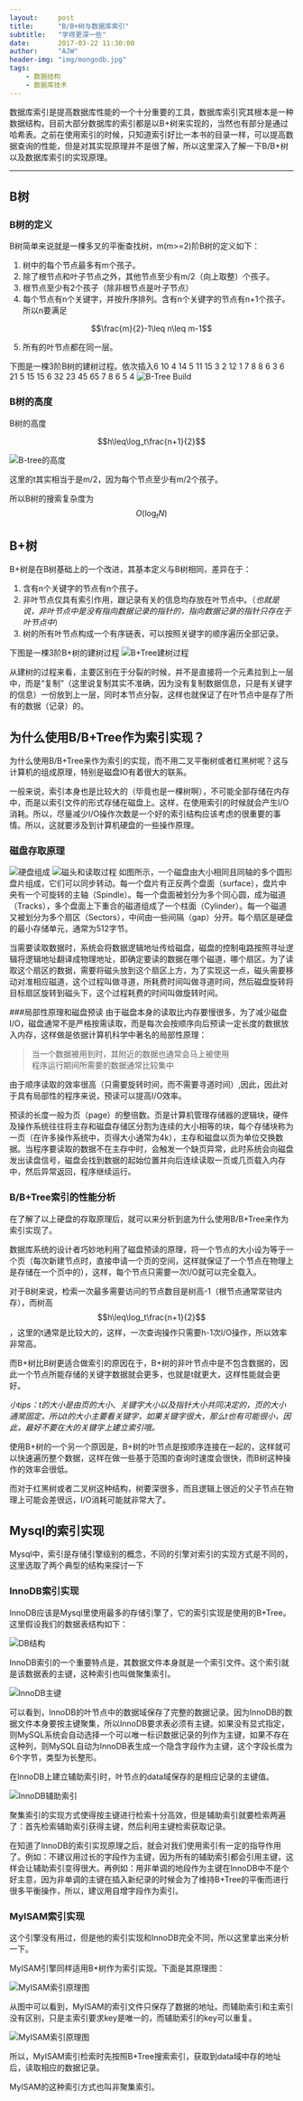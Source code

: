 ```yaml
---
layout:     post
title:      "B/B+树与数据库索引"
subtitle:   "学得更深一些"
date:       2017-03-22 11:30:00
author:     "AJW"
header-img: "img/mongodb.jpg"
tags:
    - 数据结构
    - 数据库技术
---
```


数据库索引是提高数据库性能的一个十分重要的工具，数据库索引究其根本是一种数据结构，目前大部分数据库的索引都是以B+树来实现的，当然也有部分是通过哈希表。之前在使用索引的时候，只知道索引好比一本书的目录一样，可以提高数据查询的性能，但是对其实现原理并不是很了解，所以这里深入了解一下B/B+树以及数据库索引的实现原理。

---

## B树
### B树的定义
B树简单来说就是一棵多叉的平衡查找树，m(m>=2)阶B树的定义如下：

1. 树中的每个节点最多有m个孩子。
2. 除了根节点和叶子节点之外，其他节点至少有m/2（向上取整）个孩子。
3. 根节点至少有2个孩子（除非根节点是叶子节点）
4. 每个节点有n个关键字，并按升序排列。含有n个关键字的节点有n+1个孩子。所以n要满足
  
$$\frac{m}{2}-1\leq n\leq m-1$$

5. 所有的叶节点都在同一层。

下图是一棵3阶B树的建树过程。依次插入6 10 4 14 5 11 15 3 2 12 1 7 8 8 6 3 6 21 5 15 15 6 32 23 45 65 7 8 6 5 4
![B-Tree Build](/img/in-post/btree-and-db-index/btreebuild.gif)

### B树的高度
B树的高度

$$h\leq\log_t\frac{n+1}{2}$$

![B-tree的高度](/img/in-post/btree-and-db-index/height-of-B-tree.jpg)

这里的t其实相当于是m/2，因为每个节点至少有m/2个孩子。

所以B树的搜索复杂度为$$O(\log_tN)$$

## B+树
B+树是在B树基础上的一个改进，其基本定义与B树相同，差异在于：

1. 含有n个关键字的节点有n个孩子。
2. 非叶节点仅具有索引作用，跟记录有关的信息均存放在叶节点中。（*也就是说，非叶节点中是没有指向数据记录的指针的，指向数据记录的指针只存在于叶节点中*）
3. 树的所有叶节点构成一个有序链表，可以按照关键字的顺序遍历全部记录。

下图是一棵3阶B+树的建树过程
![B+Tree建树过程](/img/in-post/btree-and-db-index/Bplustreebuild.gif)

从建树的过程来看，主要区别在于分裂的时候，并不是直接将一个元素拉到上一层中，而是“复制”（这里说复制其实不准确，因为没有复制数据信息，只是有关键字的信息）一份放到上一层，同时本节点分裂，这样也就保证了在叶节点中是存了所有的数据（记录）的。

## 为什么使用B/B+Tree作为索引实现？
为什么使用B/B+Tree来作为索引的实现，而不用二叉平衡树或者红黑树呢？这与计算机的组成原理，特别是磁盘IO有着很大的联系。

一般来说，索引本身也是比较大的（毕竟也是一棵树啊），不可能全部存储在内存中，而是以索引文件的形式存储在磁盘上。这样，在使用索引的时候就会产生I/O消耗。所以，尽量减少I/O操作次数是一个好的索引结构应该考虑的很重要的事情。所以，这就要涉及到计算机硬盘的一些操作原理。

### 磁盘存取原理
![硬盘组成](/img/in-post/btree-and-db-index/disk.png)
![磁头和读取过程](/img/in-post/btree-and-db-index/diskIO.png)
如图所示，一个磁盘由大小相同且同轴的多个圆形盘片组成，它们可以同步转动。每一个盘片有正反两个盘面（surface），盘片中央有一个可旋转的主轴（Spindle）。每一个盘面被划分为多个同心圆，成为磁道（Tracks），多个盘面上下重合的磁道组成了一个柱面（Cylinder）。每一个磁道又被划分为多个扇区（Sectors），中间由一些间隔（gap）分开。每个扇区是硬盘的最小存储单元，通常为512字节。

当需要读取数据时，系统会将数据逻辑地址传给磁盘，磁盘的控制电路按照寻址逻辑将逻辑地址翻译成物理地址，即确定要读的数据在哪个磁道，哪个扇区。为了读取这个扇区的数据，需要将磁头放到这个扇区上方，为了实现这一点，磁头需要移动对准相应磁道，这个过程叫做寻道，所耗费时间叫做寻道时间，然后磁盘旋转将目标扇区旋转到磁头下，这个过程耗费的时间叫做旋转时间。

###局部性原理和磁盘预读
由于磁盘本身的读取比内存要慢很多，为了减少磁盘I/O，磁盘通常不是严格按需读取，而是每次会按顺序向后预读一定长度的数据放入内存，这样做是依据计算机科学中著名的局部性原理：

>当一个数据被用到时，其附近的数据也通常会马上被使用  
>程序运行期间所需要的数据通常比较集中

由于顺序读取的效率很高（只需要旋转时间，而不需要寻道时间）,因此，因此对于具有局部性的程序来说，预读可以提高I/O效率。

预读的长度一般为页（page）的整倍数。页是计算机管理存储器的逻辑块，硬件及操作系统往往将主存和磁盘存储区分割为连续的大小相等的块，每个存储块称为一页（在许多操作系统中，页得大小通常为4k），主存和磁盘以页为单位交换数据。当程序要读取的数据不在主存中时，会触发一个缺页异常，此时系统会向磁盘发出读盘信号，磁盘会找到数据的起始位置并向后连续读取一页或几页载入内存中，然后异常返回，程序继续运行。

### B/B+Tree索引的性能分析
在了解了以上硬盘的存取原理后，就可以来分析到底为什么使用B/B+Tree来作为索引实现了。

数据库系统的设计者巧妙地利用了磁盘预读的原理，将一个节点的大小设为等于一个页（每次新建节点时，直接申请一个页的空间，这样就保证了一个节点在物理上是存储在一个页中的），这样，每个节点只需要一次I/O就可以完全载入。

对于B树来说，检索一次最多需要访问的节点数目是树高-1（根节点通常常驻内存），而树高$$h\leq\log_t\frac{n+1}{2}$$，这里的t通常是比较大的，这样，一次查询操作只需要h-1次I/O操作，所以效率非常高。

而B+树比B树更适合做索引的原因在于，B+树的非叶节点中是不包含数据的，因此一个节点所能存储的关键字数据就会更多，也就是t就更大，这样性能就会更好。

*小tips：t的大小是由页的大小、关键字大小以及指针大小共同决定的，页的大小通常固定，所以t的大小主要看关键字，如果关键字很大，那么t也有可能很小，因此，最好不要在大的关键字上建立索引哦。*

使用B+树的一个另一个原因是，B+树的叶节点是按顺序连接在一起的，这样就可以快速遍历整个数据，这样在做一些基于范围的查询时速度会很快，而B树这种操作的效率会很低。

而对于红黑树或者二叉树这种结构，树要深很多，而且逻辑上很近的父子节点在物理上可能会差很远，I/O消耗可能就非常大了。

## Mysql的索引实现
Mysql中，索引是存储引擎级别的概念，不同的引擎对索引的实现方式是不同的，这里选取了两个典型的结构来探讨一下

### InnoDB索引实现
InnoDB应该是Mysql里使用最多的存储引擎了，它的索引实现是使用的B+Tree。这里假设我们的数据表结构如下：

![DB结构](/img/in-post/btree-and-db-index/db.PNG)

InnoDB索引的一个重要特点是，其数据文件本身就是一个索引文件。这个索引就是该数据表的主键，这种索引也叫做聚集索引。

![InnoDB主键](/img/in-post/btree-and-db-index/innodb_primary.png)

可以看到，InnoDB的叶节点中的数据域保存了完整的数据记录。因为InnoDB的数据文件本身要按主键聚集，所以InnoDB要求表必须有主键。如果没有显式指定，则MySQL系统会自动选择一个可以唯一标识数据记录的列作为主键，如果不存在这种列，则MySQL自动为InnoDB表生成一个隐含字段作为主键，这个字段长度为6个字节，类型为长整形。

在InnoDB上建立辅助索引时，叶节点的data域保存的是相应记录的主键值。

![InnoDB辅助索引](/img/in-post/btree-and-db-index/innodb-secondary-key.png)

聚集索引的实现方式使得按主键进行检索十分高效，但是辅助索引就要检索两遍了：首先检索辅助索引获得主键，然后利用主键检索获取记录。

在知道了InnoDB的索引实现原理之后，就会对我们使用索引有一定的指导作用了。例如：不建议用过长的字段作为主键，因为所有的辅助索引都会引用主键，这样会让辅助索引变得很大。再例如：用非单调的地段作为主键在InnoDB中不是个好主意，因为非单调的主键在插入新纪录的时候会为了维持B+Tree的平衡而进行很多平衡操作，所以，建议用自增字段作为索引。

### MyISAM索引实现
这个引擎没有用过，但是他的索引实现和InnoDB完全不同，所以这里拿出来分析一下。

MyISAM引擎同样适用B+树作为索引实现。下面是其原理图：

![MyISAM索引原理图](/img/in-post/btree-and-db-index/myisam-primary.png)

从图中可以看到，MyISAM的索引文件只保存了数据的地址。而辅助索引和主索引没有区别，只是主索引要求key是唯一的，而辅助索引的key可以重复。

![MyISAM索引原理图](/img/in-post/btree-and-db-index/myisam-secondary.png)

所以，MyISAM索引检索时先按照B+Tree搜索索引，获取到data域中存的地址后，读取相应的数据记录。

MyISAM的这种索引方式也叫非聚集索引。
